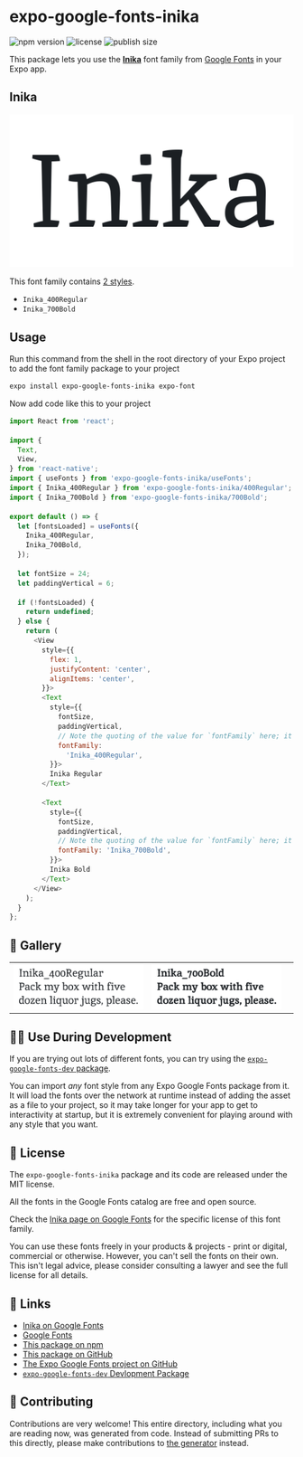 # expo-google-fonts-inika

![npm version](https://flat.badgen.net/npm/v/expo-google-fonts-inika)
![license](https://flat.badgen.net/github/license/expo/google-fonts)
![publish size](https://flat.badgen.net/packagephobia/install/expo-google-fonts-inika)

This package lets you use the [**Inika**](https://fonts.google.com/specimen/Inika) font family from [Google Fonts](https://fonts.google.com/) in your Expo app.

## Inika

![Inika](./font-family.png)

This font family contains [2 styles](#-gallery).

- `Inika_400Regular`
- `Inika_700Bold`

## Usage

Run this command from the shell in the root directory of your Expo project to add the font family package to your project
```sh
expo install expo-google-fonts-inika expo-font
```

Now add code like this to your project
```js
import React from 'react';

import {
  Text,
  View,
} from 'react-native';
import { useFonts } from 'expo-google-fonts-inika/useFonts';
import { Inika_400Regular } from 'expo-google-fonts-inika/400Regular';
import { Inika_700Bold } from 'expo-google-fonts-inika/700Bold';

export default () => {
  let [fontsLoaded] = useFonts({
    Inika_400Regular,
    Inika_700Bold,
  });

  let fontSize = 24;
  let paddingVertical = 6;

  if (!fontsLoaded) {
    return undefined;
  } else {
    return (
      <View
        style={{
          flex: 1,
          justifyContent: 'center',
          alignItems: 'center',
        }}>
        <Text
          style={{
            fontSize,
            paddingVertical,
            // Note the quoting of the value for `fontFamily` here; it expects a string!
            fontFamily:
              'Inika_400Regular',
          }}>
          Inika Regular
        </Text>

        <Text
          style={{
            fontSize,
            paddingVertical,
            // Note the quoting of the value for `fontFamily` here; it expects a string!
            fontFamily: 'Inika_700Bold',
          }}>
          Inika Bold
        </Text>
      </View>
    );
  }
};

```

## 🔡 Gallery


||||
|-|-|-|
|![Inika_400Regular](.//400Regular/Inika_400Regular.ttf.png)|![Inika_700Bold](.//700Bold/Inika_700Bold.ttf.png)|||


## 👩‍💻 Use During Development

If you are trying out lots of different fonts, you can try using the [`expo-google-fonts-dev` package](https://github.com/freeboub/google-fonts/tree/master/font-packages/dev#readme).

You can import *any* font style from any Expo Google Fonts package from it. It will load the fonts
over the network at runtime instead of adding the asset as a file to your project, so it may take longer
for your app to get to interactivity at startup, but it is extremely convenient
for playing around with any style that you want.

## 📖 License

The `expo-google-fonts-inika` package and its code are released under the MIT license.

All the fonts in the Google Fonts catalog are free and open source.

Check the [Inika page on Google Fonts](https://fonts.google.com/specimen/Inika) for the specific license of this font family.

You can use these fonts freely in your products & projects - print or digital, commercial or otherwise. However, you can't sell the fonts on their own. This isn't legal advice, please consider consulting a lawyer and see the full license for all details.

## 🔗 Links

- [Inika on Google Fonts](https://fonts.google.com/specimen/Inika)
- [Google Fonts](https://fonts.google.com/)
- [This package on npm](https://www.npmjs.com/package/expo-google-fonts-inika)
- [This package on GitHub](https://github.com/freeboub/google-fonts/tree/master/font-packages/inika)
- [The Expo Google Fonts project on GitHub](https://github.com/freeboub/google-fonts)
- [`expo-google-fonts-dev` Devlopment Package](https://github.com/freeboub/google-fonts/tree/master/font-packages/dev)

## 🤝 Contributing

Contributions are very welcome! This entire directory, including what you are reading now, was generated from code. Instead of submitting PRs to this directly, please make contributions to [the generator](https://github.com/freeboub/google-fonts/tree/master/packages/generator) instead.

